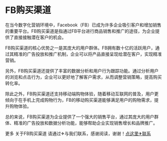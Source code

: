 # FB购买渠道

在当今数字化营销环境中，Facebook（FB）已成为许多企业吸引客户和增加销售的重要平台。FB购买渠道是指通过FB平台进行商品销售和推广的途径，为企业提供了直接接触潜在客户的机会。

FB购买渠道的核心优势之一是其庞大的用户群体。FB拥有数十亿的活跃用户，通过其精准的广告投放和推广机制，企业可以将产品直接呈现给潜在客户，实现精准营销。

另外，FB购买渠道还提供了丰富的数据分析和用户行为跟踪功能。通过分析用户的浏览和点击行为，企业可以更好地了解客户需求，从而调整营销策略，提高购买转化率。

除此之外，FB购买渠道还支持移动端购物体验，随着移动互联网的普及，用户更倾向于在手机上完成购物行为，FB的移动购买渠道能够满足用户的购物需求，提升购物体验。

总的来说，FB购买渠道为企业提供了一个强大的销售平台，通过其庞大的用户群体、精准的广告投放和数据分析功能，能够帮助企业实现销售增长和品牌推广。

更多 关于FB购买渠道 请通过✈与我们联系，感谢阅读，谢谢！[点这里✈联系](https://a.k02.cc)